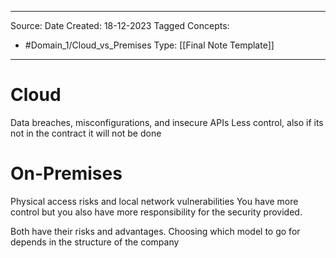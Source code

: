 - - -
Source:
Date Created:  18-12-2023
Tagged Concepts:
- #Domain_1/Cloud_vs_Premises 
Type: [[Final Note Template]]
- - - 
# Cloud

Data breaches, misconfigurations, and insecure APIs
Less control, also if its not in the contract it will not be done
# On-Premises
Physical access risks and local network vulnerabilities
You have more control but you also have more responsibility for the security provided.


Both have their risks and advantages. Choosing which model to go for depends in the structure of the company